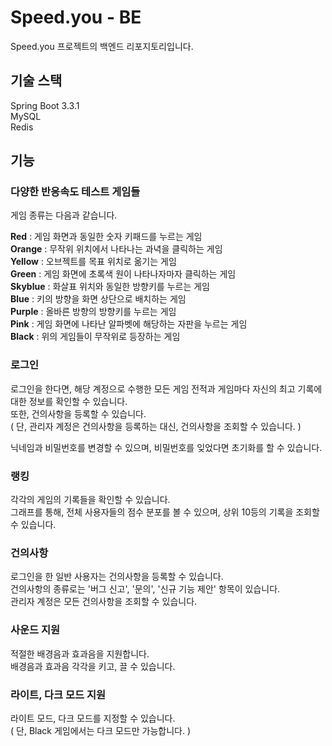 # Speed.you - BE

Speed.you 프로젝트의 백엔드 리포지토리입니다.

## 기술 스택

Spring Boot 3.3.1   
MySQL   
Redis   

## 기능

### 다양한 반응속도 테스트 게임들

게임 종류는 다음과 같습니다.

**Red** : 게임 화면과 동일한 숫자 키패드를 누르는 게임   
**Orange** : 무작위 위치에서 나타나는 과녁을 클릭하는 게임   
**Yellow** : 오브젝트를 목표 위치로 옮기는 게임   
**Green** : 게임 화면에 초록색 원이 나타나자마자 클릭하는 게임   
**Skyblue** : 화살표 위치와 동일한 방향키를 누르는 게임   
**Blue** : 키의 방향을 화면 상단으로 배치하는 게임   
**Purple** : 올바른 방향의 방향키를 누르는 게임   
**Pink** : 게임 화면에 나타난 알파벳에 해당하는 자판을 누르는 게임   
**Black** : 위의 게임들이 무작위로 등장하는 게임

### 로그인

로그인을 한다면, 해당 계정으로 수행한 모든 게임 전적과 게임마다 자신의 최고 기록에 대한 정보를 확인할 수 있습니다.   
또한, 건의사항을 등록할 수 있습니다.   
( 단, 관리자 계정은 건의사항을 등록하는 대신, 건의사항을 조회할 수 있습니다. )

닉네임과 비밀번호를 변경할 수 있으며, 비밀번호를 잊었다면 초기화를 할 수 있습니다.

### 랭킹

각각의 게임의 기록들을 확인할 수 있습니다.   
그래프를 통해, 전체 사용자들의 점수 분포를 볼 수 있으며, 상위 10등의 기록을 조회할 수 있습니다.

### 건의사항

로그인을 한 일반 사용자는 건의사항을 등록할 수 있습니다.   
건의사항의 종류로는 '버그 신고', '문의', '신규 기능 제안' 항목이 있습니다.   
관리자 계정은 모든 건의사항을 조회할 수 있습니다.

### 사운드 지원

적절한 배경음과 효과음을 지원합니다.   
배경음과 효과음 각각을 키고, 끌 수 있습니다.

### 라이트, 다크 모드 지원

라이트 모드, 다크 모드를 지정할 수 있습니다.   
( 단, Black 게임에서는 다크 모드만 가능합니다. )   